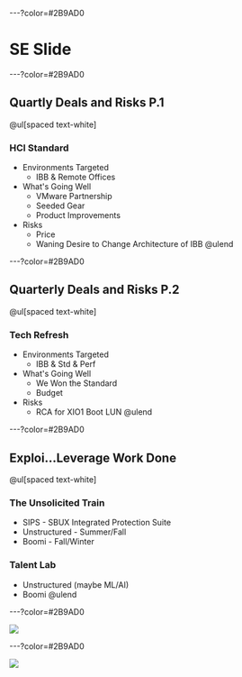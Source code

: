 ---?color=#2B9AD0
# SE Slide

---?color=#2B9AD0

## Quartly Deals and Risks P.1

@ul[spaced text-white]
### HCI Standard
- Environments Targeted
  - IBB & Remote Offices
- What's Going Well
  - VMware Partnership
  - Seeded Gear
  - Product Improvements
- Risks
  - Price
  - Waning Desire to Change Architecture of IBB
@ulend

---?color=#2B9AD0

## Quarterly Deals and Risks P.2

@ul[spaced text-white]
### Tech Refresh
- Environments Targeted
  - IBB & Std & Perf
- What's Going Well
  - We Won the Standard
  - Budget
- Risks
  - RCA for XIO1 Boot LUN
@ulend


---?color=#2B9AD0

## Exploi...Leverage Work Done

@ul[spaced text-white]
### The Unsolicited Train
  - SIPS - SBUX Integrated Protection Suite
  - Unstructured - Summer/Fall
  - Boomi - Fall/Winter
### Talent Lab
  - Unstructured (maybe ML/AI)
  - Boomi
@ulend

---?color=#2B9AD0

![ ](https://i.imgur.com/P9WYDkU.png)

---?color=#2B9AD0

![](https://i.imgur.com/DupBAWu.png)

